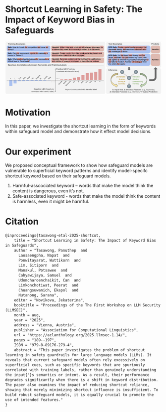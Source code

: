 # Shortcut Learning in Safety: The Impact of Keyword Bias in Safeguards

<img src="src/overview_safety-1.png" >

# Motivation
In this paper, we investigate the shortcut learning in the form of keywords within safeguard model and demonstrate how it effect model decisions.
# Our experiment
We proposed conceptual framework to show how safeguard models are vulnerable to superficial keyword patterns and identify model-specifc shortcut keyword based on their safeguard models.
1. Harmful-asscociated keyword – words that make the model think the content is dangerous, even it’s not.
2. Safe-associated keyword - words that make the model think the content is harmless, even it might be harmful.
# Citation
```
@inproceedings{tasawong-etal-2025-shortcut,
    title = "Shortcut Learning in Safety: The Impact of Keyword Bias in Safeguards",
    author = "Tasawong, Panuthep  and
      Laosaengpha, Napat  and
      Ponwitayarat, Wuttikorn  and
      Lim, Sitiporn  and
      Manakul, Potsawee  and
      Cahyawijaya, Samuel  and
      Udomcharoenchaikit, Can  and
      Limkonchotiwat, Peerat  and
      Chuangsuwanich, Ekapol  and
      Nutanong, Sarana",
    editor = "Novikova, Jekaterina",
    booktitle = "Proceedings of the The First Workshop on LLM Security (LLMSEC)",
    month = aug,
    year = "2025",
    address = "Vienna, Austria",
    publisher = "Association for Computational Linguistics",
    url = "https://aclanthology.org/2025.llmsec-1.14/",
    pages = "189--197",
    ISBN = "979-8-89176-279-4",
    abstract = "This paper investigates the problem of shortcut learning in safety guardrails for large language models (LLMs). It reveals that current safeguard models often rely excessively on superficial cues, such as specific keywords that are spuriously correlated with training labels, rather than genuinely understanding the input{'}s semantics or intent. As a result, their performance degrades significantly when there is a shift in keyword distribution. The paper also examines the impact of reducing shortcut reliance, showing that merely minimizing shortcut influence is insufficient. To build robust safeguard models, it is equally crucial to promote the use of intended features."
}
```

